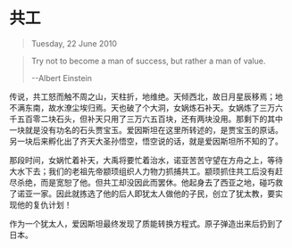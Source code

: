 # 共工
> Tuesday, 22 June 2010

> Try not to become a man of success, but rather a man of value.
>
> --Albert Einstein
   
传说，共工怒而触不周之山，天柱折，地维绝。天倾西北，故日月星辰移焉；地
不满东南，故水潦尘埃归焉。天也破了个大洞，女娲炼石补天。女娲炼了三万六
千五百零二块石头，但补天只用了三万六五百块，还有两块没用。那剩下的其中
一块就是没有功名的石头贾宝玉。爱因斯坦在这里所转述的，是贾宝玉的原话。
另一块后来孵化出了齐天大圣孙悟空，悟空说的话，就是爱因斯坦所不知的了。

那段时间，女娲忙着补天，大禹将要忙着治水，诺亚苦苦守望在方舟之上，等待
大水下去；我们的老祖先帝颛顼组织人力物力抓捕共工。颛顼抓住共工后没有赶
尽杀绝，而是宽恕了他。但共工却没因此而罢休。他起身去了西亚之地，碰巧救
了诺亚一家。因此就拣选了他的后人即犹太人做他的子民，创立了犹太教，要实
现他的复仇计划！

作为一个犹太人，爱因斯坦最终发现了质能转换方程式。原子弹造出来后扔到了
日本。


